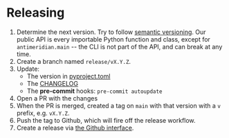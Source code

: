 # Releasing

1. Determine the next version. Try to follow [semantic versioning](https://semver.org/).
   Our public API is every importable Python function and class, except for `antimeridian.main` -- the CLI is not part of the API, and can break at any time.
2. Create a branch named `release/vX.Y.Z`.
3. Update:
   - The version in [pyproject.toml](./pyproject.toml)
   - The [CHANGELOG](./CHANGELOG.md)
   - The **pre-commit** hooks: `pre-commit autoupdate`
4. Open a PR with the changes
5. When the PR is merged, created a tag on `main` with that version with a `v` prefix, e.g. `vX.Y.Z`.
6. Push the tag to Github, which will fire off the release workflow.
7. Create a release via [the Github interface](https://github.com/gadomski/antimeridian/releases).
